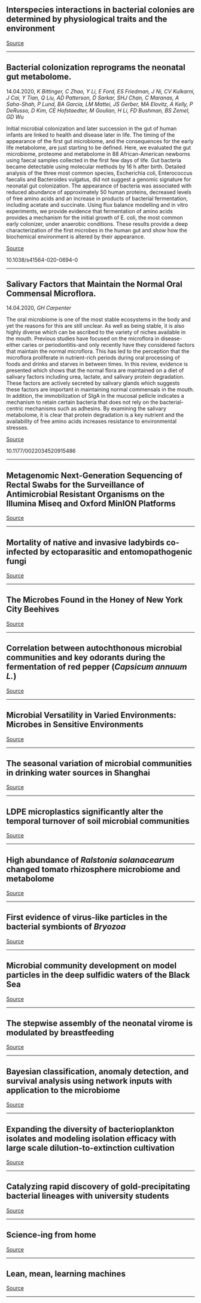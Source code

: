 ## Interspecies interactions in bacterial colonies are determined by physiological traits and the environment

[Source](https://doi.org/10.1101/623017)

---

## Bacterial colonization reprograms the neonatal gut metabolome.
 14.04.2020, _K Bittinger, C Zhao, Y Li, E Ford, ES Friedman, J Ni, CV Kulkarni, J Cai, Y Tian, Q Liu, AD Patterson, D Sarkar, SHJ Chan, C Maranas, A Saha-Shah, P Lund, BA Garcia, LM Mattei, JS Gerber, MA Elovitz, A Kelly, P DeRusso, D Kim, CE Hofstaedter, M Goulian, H Li, FD Bushman, BS Zemel, GD Wu_


Initial microbial colonization and later succession in the gut of human infants are linked to health and disease later in life. The timing of the appearance of the first gut microbiome, and the consequences for the early life metabolome, are just starting to be defined. Here, we evaluated the gut microbiome, proteome and metabolome in 88 African-American newborns using faecal samples collected in the first few days of life. Gut bacteria became detectable using molecular methods by 16 h after birth. Detailed analysis of the three most common species, Escherichia coli, Enterococcus faecalis and Bacteroides vulgatus, did not suggest a genomic signature for neonatal gut colonization. The appearance of bacteria was associated with reduced abundance of approximately 50 human proteins, decreased levels of free amino acids and an increase in products of bacterial fermentation, including acetate and succinate. Using flux balance modelling and in vitro experiments, we provide evidence that fermentation of amino acids provides a mechanism for the initial growth of E. coli, the most common early colonizer, under anaerobic conditions. These results provide a deep characterization of the first microbes in the human gut and show how the biochemical environment is altered by their appearance.

[Source](https://www.nature.com/articles/s41564-020-0694-0)

10.1038/s41564-020-0694-0

---

## Salivary Factors that Maintain the Normal Oral Commensal Microflora.
 14.04.2020, _GH Carpenter_


The oral microbiome is one of the most stable ecosystems in the body and yet the reasons for this are still unclear. As well as being stable, it is also highly diverse which can be ascribed to the variety of niches available in the mouth. Previous studies have focused on the microflora in disease-either caries or periodontitis-and only recently have they considered factors that maintain the normal microflora. This has led to the perception that the microflora proliferate in nutrient-rich periods during oral processing of foods and drinks and starves in between times. In this review, evidence is presented which shows that the normal flora are maintained on a diet of salivary factors including urea, lactate, and salivary protein degradation. These factors are actively secreted by salivary glands which suggests these factors are important in maintaining normal commensals in the mouth. In addition, the immobilization of SIgA in the mucosal pellicle indicates a mechanism to retain certain bacteria that does not rely on the bacterial-centric mechanisms such as adhesins. By examining the salivary metabolome, it is clear that protein degradation is a key nutrient and the availability of free amino acids increases resistance to environmental stresses.

[Source](https://doi.org/10.1177/0022034520915486)

10.1177/0022034520915486

---

## Metagenomic Next-Generation Sequencing of Rectal Swabs for the Surveillance of Antimicrobial Resistant Organisms on the Illumina Miseq and Oxford MinION Platforms

[Source](https://doi.org/10.1101/2020.04.16.044214)

---

## Mortality of native and invasive ladybirds co-infected by ectoparasitic and entomopathogenic fungi

[Source](https://doi.org/10.1101/2020.04.17.045930)

---

## The Microbes Found in the Honey of New York City Beehives

[Source](https://doi.org/10.1101/2020.04.16.042762)

---

## Correlation between autochthonous microbial communities and key odorants during the fermentation of red pepper (<em>Capsicum annuum L.</em>)

[Source](https://doi.org/10.1016/j.fm.2020.103510)

---

## Microbial Versatility in Varied Environments: Microbes in Sensitive Environments

[Source](https://doi.org/10.1007/978-981-15-3028-9)

---

## The seasonal variation of microbial communities in drinking water sources in Shanghai

[Source](https://doi.org/10.1016/j.jclepro.2020.121604)

---

## LDPE microplastics significantly alter the temporal turnover of soil microbial communities

[Source](https://doi.org/10.1016/j.scitotenv.2020.138682)

---

## High abundance of <em>Ralstonia solanacearum</em> changed tomato rhizosphere microbiome and metabolome

[Source](https://doi.org/10.1186/s12870-020-02365-9)

---

## First evidence of virus-like particles in the bacterial symbionts of <em>Bryozoa</em>

[Source](https://doi.org/10.1101/2020.04.16.045880)

---

## Microbial community development on model particles in the deep sulfidic waters of the Black Sea

[Source](https://doi.org/10.1111/1462-2920.15024)

---

## The stepwise assembly of the neonatal virome is modulated by breastfeeding

[Source](https://doi.org/10.1038/s41586-020-2192-1)

---

## Bayesian classification, anomaly detection, and survival analysis using network inputs with application to the microbiome

[Source](https://arxiv.org/abs/2004.04765)

---

## Expanding the diversity of bacterioplankton isolates and modeling isolation efficacy with large scale dilution-to-extinction cultivation

[Source](https://doi.org/10.1101/2020.04.17.046896)

---

## Catalyzing rapid discovery of gold-precipitating bacterial lineages with university students

[Source](https://doi.org/10.7717/peerj.8925)

---

## Science-ing from home

[Source](https://www.nature.com/articles/d41586-020-00935-3?WT.ec_id=NATURE-20200416&utm_source=nature_etoc&utm_medium=email&utm_campaign=20200416&sap-outbound-id=EEEC46E999825D4EB57C42CB14A79A64C6B18124)

---

## Lean, mean, learning machines

[Source](https://doi.org/10.1038/s41579-020-0357-4)

---

